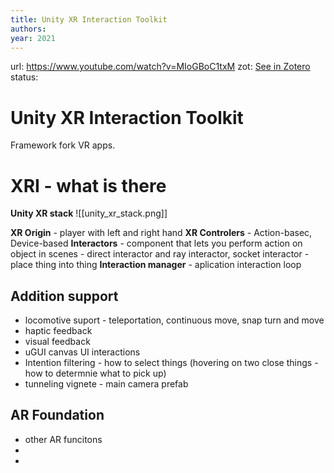 ```yaml
---
title: Unity XR Interaction Toolkit
authors: 
year: 2021
---
```

url:  https://www.youtube.com/watch?v=MIoGBoC1txM
zot: [See in Zotero](zotero://select/items/@microsoftdeveloperUnityXRInteraction2022)
status:
# Unity XR Interaction Toolkit
Framework fork VR apps. 


# XRI  - what is there
**Unity XR stack**
![[unity_xr_stack.png]]

**XR Origin** - player with left and right hand
**XR Controlers** - Action-basec, Device-based
**Interactors** - component that lets you perform action on object in scenes - direct interactor and ray interactor, socket interactor - place  thing into thing
**Interaction manager** - aplication interaction loop

## Addition support
- locomotive suport - teleportation, continuous move, snap turn and move
- haptic feedback 
- visual feedback
- uGUI canvas UI interactions 
- Intention filtering - how to select things (hovering on two close things - how to determnie what to pick up)
- tunneling vignete - main camera prefab

## AR Foundation
- other AR funcitons
- 
- 



